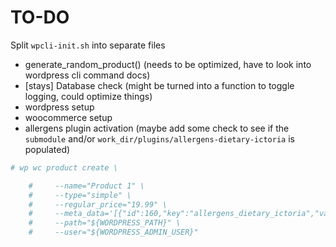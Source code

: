 # TO-DO

Split `wpcli-init.sh` into separate files

- generate_random_product() (needs to be optimized, have to look into wordpress cli command docs)
- [stays] Database check (might be turned into a function to toggle logging, could optimize things)
- wordpress setup
- woocommerce setup
- allergens plugin activation (maybe add some check to see if the `submodule` and/or `work_dir/plugins/allergens-dietary-ictoria` is populated)

```sh
# wp wc product create \

    #     --name="Product 1" \
    #     --type="simple" \
    #     --regular_price="19.99" \
    #     --meta_data='[{"id":160,"key":"allergens_dietary_ictoria","value":["peanuts","nuts","sesame","lupin","soya","mustard","eggs","dairy","fish","crustaceans","molluscs","gluten","corn","wheat","celery","sulfite","alcohol","vegetarian","vegan","halal","pregnant"]}]' \
    #     --path="${WORDPRESS_PATH}" \
    #     --user="${WORDPRESS_ADMIN_USER}"
```
